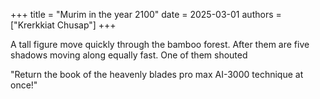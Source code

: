 +++
title = "Murim in the year 2100"
date = 2025-03-01
authors = ["Krerkkiat Chusap"]
+++

A tall figure move quickly through the bamboo forest. After them are five shadows moving along
equally fast. One of them shouted

"Return the book of the heavenly blades pro max AI-3000 technique at once!"
